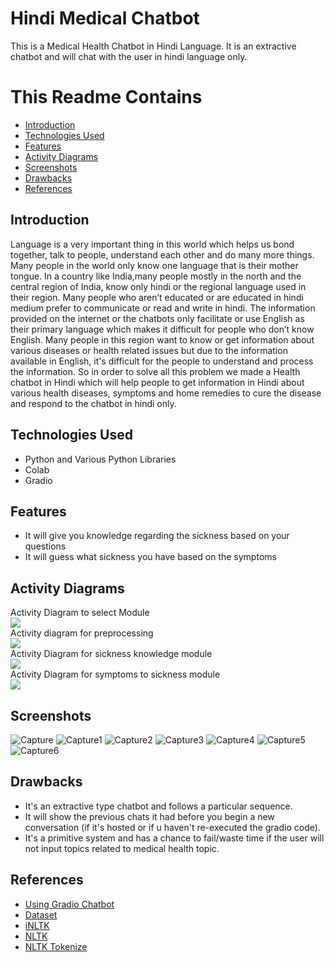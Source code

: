 # Hindi Medical Chatbot
This is a Medical Health Chatbot in Hindi Language. It is an extractive chatbot and will chat with the user in hindi language only.

# This Readme Contains
* [Introduction](#introduction)
* [Technologies Used](#technologies-used)
* [Features](#features)
* [Activity Diagrams](#activity-diagrams)
* [Screenshots](#screenshots)
* [Drawbacks](#drawbacks)
* [References](#references)

## Introduction

Language is a very important thing in this world which helps us bond together, talk to people, understand each other and do many more things. Many people in the world only know one language that is their mother tongue. In a country like India,many people mostly in the north and the central region of India, know only hindi or the regional language used in their region. Many people who aren’t educated or are educated in hindi medium prefer to communicate or read and write in hindi. The information provided on the internet or the chatbots only facilitate or use English as their primary language which makes it difficult for people who don’t know English. Many people in this region want to know or get information about various diseases or health related issues but due to the information available in English, it's difficult for the people to understand and process the information. So in order to solve all this problem we made a Health chatbot in Hindi which will help people to get information in Hindi about various health diseases, symptoms and home remedies to cure the disease and respond to the chatbot in hindi only.

## Technologies Used
- Python and Various Python Libraries
- Colab
- Gradio

## Features
- It will give you knowledge regarding the sickness based on your questions
- It will guess what sickness you have based on the symptoms 

## Activity Diagrams
Activity Diagram to select Module<br>
![](diagrams/selectingmod.png)<br>
Activity diagram for preprocessing<br>
![](diagrams/preprocess.png)<br>
Activity Diagram for sickness knowledge module<br>
![](diagrams/sickknowledge.png)<br>
Activity Diagram for symptoms to sickness module<br>
![](diagrams/symptosick.png)

## Screenshots

![Capture](https://user-images.githubusercontent.com/71319075/199654603-c18349a0-777d-4d9d-a996-81c8c4360077.PNG)
![Capture1](https://user-images.githubusercontent.com/71319075/199654619-3463aa12-a000-431f-af89-39cbc96412b3.PNG)
![Capture2](https://user-images.githubusercontent.com/71319075/199654638-f552f6aa-6792-47d3-b2c9-ced2b9fc3948.PNG)
![Capture3](https://user-images.githubusercontent.com/71319075/199654648-2fe7830e-0121-43e4-a60b-3e1dc76911a5.PNG)
![Capture4](https://user-images.githubusercontent.com/71319075/199654654-27035409-51b5-4443-9f80-a454e88f9a41.PNG)
![Capture5](https://user-images.githubusercontent.com/71319075/199654669-a175137f-23e2-4f67-be9d-450b144413c1.PNG)
![Capture6](https://user-images.githubusercontent.com/71319075/199654562-27ec9bb6-b27b-426b-bca1-843be3feb361.PNG)

## Drawbacks
* It's an extractive type chatbot and follows a particular sequence.
* It will show the previous chats it had before you begin a new conversation (if it's hosted or if u haven't re-executed the gradio code).
* It's a primitive system and has a chance to fail/waste time if the user will not input topics related to medical health topic.

## References
* <a href='https://gradio.app/creating_a_chatbot/'>Using Gradio Chatbot</a>
* <a href='https://www.kaggle.com/datasets/aijain/hindi-health-dataset?select=Hindi+Health+Data.txt'>Dataset</a>
* <a href='https://inltk.readthedocs.io/en/latest/api_docs.html'>iNLTK</a>
* <a href='https://www.nltk.org/'>NLTK</a>
* <a href='https://www.nltk.org/api/nltk.tokenize.html'>NLTK Tokenize</a>